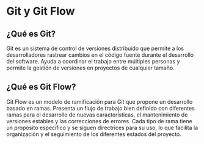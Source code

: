 # Git y Git Flow

## ¿Qué es Git?
Git es un sistema de control de versiones distribuido que permite a los desarrolladores rastrear cambios en el código fuente durante el desarrollo del software. Ayuda a coordinar el trabajo entre múltiples personas y permite la gestión de versiones en proyectos de cualquier tamaño.

## ¿Qué es Git Flow?
Git Flow es un modelo de ramificación para Git que propone un desarrollo basado en ramas. Presenta un flujo de trabajo bien definido con diferentes ramas para el desarrollo de nuevas características, el mantenimiento de versiones estables y las correcciones de errores. Cada tipo de rama tiene un propósito específico y se siguen directrices para su uso, lo que facilita la organización y el seguimiento de los diferentes estados del proyecto.
